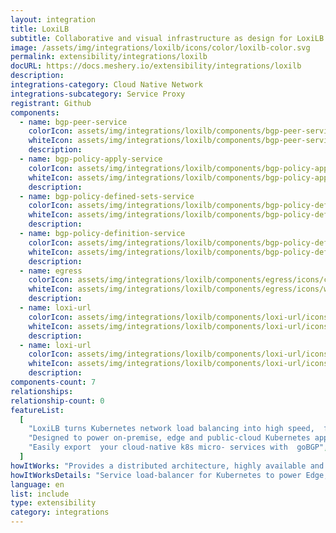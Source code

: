 ```yaml
---
layout: integration
title: LoxiLB
subtitle: Collaborative and visual infrastructure as design for LoxiLB
image: /assets/img/integrations/loxilb/icons/color/loxilb-color.svg
permalink: extensibility/integrations/loxilb
docURL: https://docs.meshery.io/extensibility/integrations/loxilb
description:
integrations-category: Cloud Native Network
integrations-subcategory: Service Proxy
registrant: Github
components:
  - name: bgp-peer-service
    colorIcon: assets/img/integrations/loxilb/components/bgp-peer-service/icons/color/bgp-peer-service-color.svg
    whiteIcon: assets/img/integrations/loxilb/components/bgp-peer-service/icons/white/bgp-peer-service-white.svg
    description:
  - name: bgp-policy-apply-service
    colorIcon: assets/img/integrations/loxilb/components/bgp-policy-apply-service/icons/color/bgp-policy-apply-service-color.svg
    whiteIcon: assets/img/integrations/loxilb/components/bgp-policy-apply-service/icons/white/bgp-policy-apply-service-white.svg
    description:
  - name: bgp-policy-defined-sets-service
    colorIcon: assets/img/integrations/loxilb/components/bgp-policy-defined-sets-service/icons/color/bgp-policy-defined-sets-service-color.svg
    whiteIcon: assets/img/integrations/loxilb/components/bgp-policy-defined-sets-service/icons/white/bgp-policy-defined-sets-service-white.svg
    description:
  - name: bgp-policy-definition-service
    colorIcon: assets/img/integrations/loxilb/components/bgp-policy-definition-service/icons/color/bgp-policy-definition-service-color.svg
    whiteIcon: assets/img/integrations/loxilb/components/bgp-policy-definition-service/icons/white/bgp-policy-definition-service-white.svg
    description:
  - name: egress
    colorIcon: assets/img/integrations/loxilb/components/egress/icons/color/egress-color.svg
    whiteIcon: assets/img/integrations/loxilb/components/egress/icons/white/egress-white.svg
    description:
  - name: loxi-url
    colorIcon: assets/img/integrations/loxilb/components/loxi-url/icons/color/loxi-url-color.svg
    whiteIcon: assets/img/integrations/loxilb/components/loxi-url/icons/white/loxi-url-white.svg
    description:
  - name: loxi-url
    colorIcon: assets/img/integrations/loxilb/components/loxi-url/icons/color/loxi-url-color.svg
    whiteIcon: assets/img/integrations/loxilb/components/loxi-url/icons/white/loxi-url-white.svg
    description:
components-count: 7
relationships:
relationship-count: 0
featureList:
  [
    "LoxiLB turns Kubernetes network load balancing into high speed,  flexible and programmable LB services.",
    "Designed to power on-premise, edge and public-cloud Kubernetes apps.",
    "Easily export  your cloud-native k8s micro- services with  goBGP",
  ]
howItWorks: "Provides a distributed architecture, highly available and scalable load balancer in bare metal servers. Reduce fail over time with fast sync-up mechanism."
howItWorksDetails: "Service load-balancer for Kubernetes to power Edge, 5G, IoT, XaaS Apps ​"
language: en
list: include
type: extensibility
category: integrations
---
```

